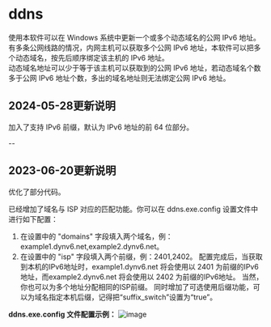 # ddns<br>
使用本软件可以在 Windows 系统中更新一个或多个动态域名的公网 IPv6 地址。<br>
有多条公网线路的情况，内网主机可以获取多个公网 IPv6 地址，本软件可以把多个动态域名，按先后顺序绑定该主机的 IPv6 地址。<br>
动态域名地址可以少于等于该主机可以获取到的公网 IPv6 地址，若动态域名个数多于公网 IPv6 地址个数，多出的域名地址则无法绑定公网 IPv6 地址。


2024-05-28更新说明
--
加入了支持 IPv6 前缀，默认为 IPv6 地址的前 64 位部分。

--

2023-06-20更新说明
--
优化了部分代码。

已经增加了域名与 ISP 对应的匹配功能。你可以在 ddns.exe.config 设置文件中进行如下配置：
1. 在设置中的 "domains" 字段填入两个域名，例：example1.dynv6.net,example2.dynv6.net。
2. 在设置中的 "isp" 字段填入两个前缀，例：2401,2402。
配置完成后，当获取到本机的IPv6地址时，example1.dynv6.net 将会使用以 2401 为前缀的IPv6地址，而example2.dynv6.net 将会使用以 2402 为前缀的IPv6地址。
当然，你也可以为多个地址分配相同的ISP前缀。
同时增加了可选使用后缀功能，可以为域名指定本机后缀，记得把“suffix_switch”设置为“true”。

**ddns.exe.config 文件配置示例：**
![image](https://github.com/Sanhom365/ddns/assets/58111416/61939bbb-858e-45c3-a8a9-ee3f1e85c54a)

